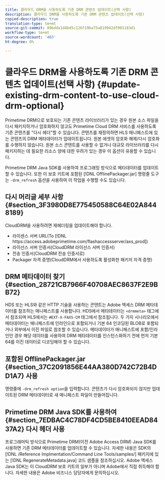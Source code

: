 ```yaml
---
title: 클라우드 DRM을 사용하도록 기존 DRM 콘텐츠 업데이트(선택 사항)
description: 클라우드 DRM을 사용하도록 기존 DRM 콘텐츠 업데이트(선택 사항)
copied-description: true
translation-type: tm+mt
source-git-commit: 89bdda1d4bd5c126f19ba75a819942df901183d1
workflow-type: tm+mt
source-wordcount: '403'
ht-degree: 0%

---
```



# 클라우드 DRM을 사용하도록 기존 DRM 콘텐츠 업데이트(선택 사항) {#update-existing-drm-content-to-use-cloud-drm-optional}

Primetime DRM으로 보호되는 기존 콘텐츠 라이브러리가 있는 경우 원본 소스 파일을 다시 패키지하거나 암호화하지 않고도 Primetime Cloud DRM 서비스를 사용하도록 기존 콘텐츠를 &quot;다시 헤더&quot;할 수 있습니다. 콘텐츠를 재정의하면 HLS 매니페스트에 있는 콘텐츠의 DRM 메타데이터가 업데이트됩니다. 원본 에셋의 암호화 해제/다시 암호화를 수행하지 않습니다. 원본 소스 콘텐트를 사용할 수 없거나 대규모 라이브러리를 다시 패키지하는 데 필요한 리소스 양에 대한 우려가 있는 경우 이 옵션이 유용할 수 있습니다.

Primetime DRM Java SDK를 사용하여 프로그래밍 방식으로 메타데이터를 업데이트할 수 있습니다. 또한 이 보호 키트에 포함된 [!DNL OfflinePackager.jar] 명령줄 도구는 `-drm_refresh` 옵션을 사용하여 이 작업을 수행할 수도 있습니다.

## 다시 머리글 세부 사항 {#section_3F3980D8E775450588C64E02A8448189}

CloudDRM을 사용하려면 재헤더링을 업데이트해야 합니다.

* 라이센스 서버 URL(To [!DNL ht<span></span>tps://access.adobeprimetime.com/flashaccessserver/axs_prod])
* 라이선스 서버 인증서(CloudDRM 라이선스 서버 인증서)
* 전송 인증서(CloudDRM 전송 인증서로)
* Packager 자격 증명(CloudDRM에서 사용하도록 활성화한 패키저 자격 증명)

## DRM 메타데이터 찾기 {#section_28721CB7966F40708AEC8637F2E9BB72}

HDS 또는 HLS와 같은 HTTP 기술을 사용하는 콘텐트는 Adobe 액세스 DRM 메타데이터를 참조하는 매니페스트를 사용합니다. HDS에서 메타데이터는 `<drmmeta>` 태그에서 참조되며 HLS에서는 `#EXT-X-FAXS-CM` 태그에서 참조됩니다. 두 가지 시나리오에서 메타데이터는 매니페스트에 인라인으로 포함되거나 기본 64 인코딩된 BLOB로 포함되거나 외부에서 이진 파일로 참조할 수 있습니다. 메타데이터가 매니페스트에 포함/인라인인 경우 해당 데이터를 사용하여 DRM 메타데이터를 인스턴스화하기 전에 먼저 기본64를 이진 데이터로 디코딩해야 할 수 있습니다.

## 포함된 OfflinePackager.jar {#section_37C2091856E44AA380D742C72B4DD1A7} 사용

명령줄에 `-drm_refresh option`을 입력합니다. 콘텐츠가 다시 암호화되지 않지만 업데이트된 DRM 메타데이터로 새 매니페스트 파일이 만들어집니다.

## Primetime DRM Java SDK를 사용하여 {#section_7EDBAC4C78DF4CD5BE8410EEAD8437A2} 다시 헤더 사용

프로그래머틱 방식으로 Primetime DRM(이전 Adobe Access DRM) Java SDK를 사용하면 기존 DRM 메타데이터를 업데이트할 수 있습니다. 자세한 내용은 SDK의 [!DNL /Reference Implmentation/Command Line Tools/samples/] 패키지에 있는 [!DNL RegenerateMetadata.java] 코드 샘플을 참조하십시오. Adobe 액세스 Java SDK는 이 CloudDRM 보호 키트의 일부가 아니며 Adobe에서 직접 취득해야 합니다. 자세한 내용은 Adobe 비즈니스 담당자에게 문의하십시오.